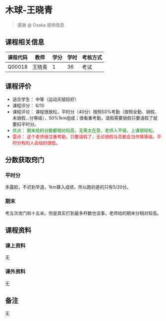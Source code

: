 # 木球-王晓青

> 感谢 @ Osaka 提供信息

## 课程相关信息

| 课程代码 | 教师  | 学分 | 学时 | 考核方式 |
|---------|-------|------|------|---------|
| Q00018 | 王晓青 | 1 | 36 | 考试     |
  
## 课程评价

- 适合学生： 中等（运动天赋较好）
- 课程评分： 6/10
- 课程评论： 课程很放松，平时分（40分）按照50%考勤（按照全勤、销假、未销假...分等级），50%1km组成；很看重考勤，请假需要销假只要请假了就要扣平时分。
- <font color=#008000>优点： 期末给的分数都相对较高，无需太在意。老师人不错，上课很轻松。</font>
- <font color=Red>雷点： 这个老师很注重考勤，只要请假了，无论销假与否都会当作降等级。平时分有的人会给的很低。</font>

## 分数获取窍门

### 平时分

多露脸，不迟到早退，1km算入成绩，所以跑的差的只有5/20分。

### 期末

考五次攻门和十五米。但是其实打到最多杆数也没事，老师给的期末分相对较高。

## 课程资料

### 课上资料

无

### 课外资料

无

## 备注

无
